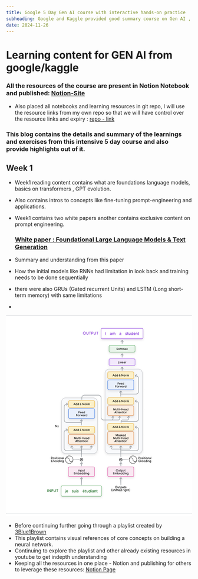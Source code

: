 ```yaml
---
title: Google 5 Day Gen AI course with interactive hands-on practice
subheading: Google and Kaggle provided good summary course on Gen AI , the blog contains details and highlights of the course.
date: 2024-11-26
---
```


# Learning content for GEN AI from google/kaggle

### All the resources of the course are present in Notion Notebook and published: [Notion-Site](https://blushing-drink-f49.notion.site/Google-LLM-Training-131f681975c7805a8dcad214249130c6)

- Also placed all notebooks and learning resources in git repo, I will use the resource links from my own repo so that we will have control over the resource links and expiry : [repo - link](https://github.com/dinesh-coderepo/googlegenai)

### This blog contains the details and summary of the learnings and exercises from this intensive 5 day course and also provide highlights out of it.

## Week 1

- Week1 reading content contains what are foundations language models, basics on transformers , GPT evolution.
- Also contains intros to concepts like fine-tuning prompt-engineering and applications.
- Week1 contains two white papers another contains exclusive content on prompt engineering.

    ### [White paper : Foundational Large Language Models & Text Generation](https://github.com/dinesh-coderepo/googlegenai/blob/main/Week1_Newwhitepaper_Foundational%20Large%20Language%20models%20%26%20text%20generation.pdf)

- Summary and understanding from this paper
- How the initial models like RNNs had limitation in look back and training needs to be done sequentially
- there were also GRUs (Gated recurrent Units) and LSTM (Long short-term memory) with same limitations
- 
![transformer](transformer.png)
- Before continuing further going through a playlist created by [3Blue1Brown](https://youtube.com/playlist?list=PLZHQObOWTQDNU6R1_67000Dx_ZCJB-3pi&si=mAUM0EU7rB_r5eR9)
- This playlist contains visual references of core concepts on building a neural network. 
- Continuing to explore the playlist and other already existing resources in youtube to get indepth understanding 
- Keeping all the resources in one place - Notion and publishing for others to leverage these resources: [Notion Page](https://blushing-drink-f49.notion.site/deep-learning-ML-Neural-nets-106f681975c78053b5ddf338eae81567?pvs=4)
